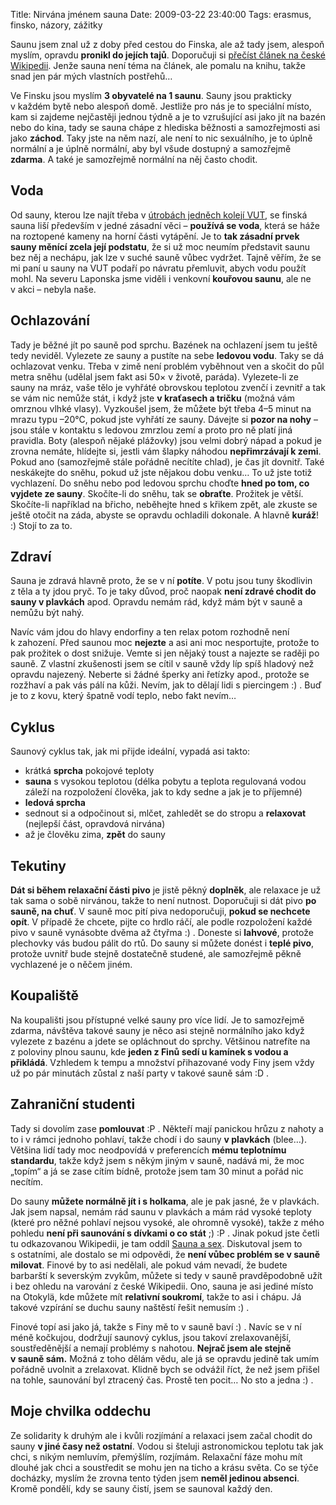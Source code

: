 Title: Nirvána jménem sauna
Date: 2009-03-22 23:40:00
Tags: erasmus, finsko, názory, zážitky

Saunu jsem znal už z doby před cestou do Finska, ale až tady jsem, alespoň myslím, opravdu **pronikl do jejích tajů**. Doporučuji si [přečíst článek na české Wikipedii](http://cs.wikipedia.org/wiki/Sauna). Jenže sauna není téma na článek, ale pomalu na knihu, takže snad jen pár mých vlastních postřehů…

Ve Finsku jsou myslím **3 obyvatelé na 1 saunu**. Sauny jsou prakticky v každém bytě nebo alespoň domě. Jestliže pro nás je to speciální místo, kam si zajdeme nejčastěji jednou týdně a je to vzrušující asi jako jít na bazén nebo do kina, tady se sauna chápe z hlediska běžnosti a samozřejmosti asi jako **záchod**. Taky jste na něm nazí, ale není to nic sexuálního, je to úplně normální a je úplně normální, aby byl všude dostupný a samozřejmě **zdarma**. A také je samozřejmě normální na něj často chodit.

## Voda

Od sauny, kterou lze najít třeba v [útrobách jedněch kolejí VUT](http://www.kam.vutbr.cz/default.asp?p=arma), se finská sauna liší především v jedné zásadní věci – **používá se voda**, která se háže na roztopené kameny na horní části vytápění. Je to **tak zásadní prvek sauny měnící zcela její podstatu**, že si už moc neumím představit saunu bez něj a nechápu, jak lze v suché sauně vůbec vydržet. Tajně věřím, že se mi paní u sauny na VUT podaří po návratu přemluvit, abych vodu použít mohl. Na severu Laponska jsme viděli i venkovní **kouřovou saunu**, ale ne v akci – nebyla naše.

## Ochlazování

Tady je běžné jít po sauně pod sprchu. Bazének na ochlazení jsem tu ještě tedy neviděl. Vylezete ze sauny a pustíte na sebe **ledovou vodu**. Taky se dá ochlazovat venku. Třeba v zimě není problém vyběhnout ven a skočit do půl metra sněhu (udělal jsem fakt asi 50× v životě, paráda). Vylezete-li ze sauny na mráz, vaše tělo je vyhřáté obrovskou teplotou zvenčí i zevnitř a tak se vám nic nemůže stát, i když jste **v kraťasech a tričku** (možná vám omrznou vlhké vlasy). Vyzkoušel jsem, že můžete být třeba 4–5 minut na mrazu typu –20°C, pokud jste vyhřátí ze sauny. Dávejte si **pozor na nohy** – jsou stále v kontaktu s ledovou zmrzlou zemí a proto pro ně platí jiná pravidla. Boty (alespoň nějaké plážovky) jsou velmi dobrý nápad a pokud je zrovna nemáte, hlídejte si, jestli vám šlapky náhodou **nepřimrzávají k zemi**. Pokud ano (samozřejmě stále pořádně necítíte chlad), je čas jít dovnitř. Také neskákejte do sněhu, pokud už jste nějakou dobu venku… To už jste totiž vychlazení. Do sněhu nebo pod ledovou sprchu choďte **hned po tom, co vyjdete ze sauny**. Skočíte-li do sněhu, tak se **obraťte**. Prožitek je větší. Skočíte-li například na břicho, neběhejte hned s křikem zpět, ale zkuste se ještě otočit na záda, abyste se opravdu ochladili dokonale. A hlavně **kuráž**! :) Stojí to za to.

## Zdraví

Sauna je zdravá hlavně proto, že se v ní **potíte**. V potu jsou tuny škodlivin z těla a ty jdou pryč. To je taky důvod, proč naopak **není zdravé chodit do sauny v plavkách** apod. Opravdu nemám rád, když mám být v sauně a nemůžu být nahý.

Navíc vám jdou do hlavy endorfiny a ten relax potom rozhodně není k zahození. Před saunou moc **nejezte** a asi ani moc nesportujte, protože to pak prožitek o dost snižuje. Vemte si jen nějaký toust a najezte se raději po sauně. Z vlastní zkušenosti jsem se cítil v sauně vždy líp spíš hladový než opravdu najezený. Neberte si žádné šperky ani řetízky apod., protože se rozžhaví a pak vás pálí na kůži. Nevím, jak to dělají lidi s piercingem :) . Buď je to z kovu, který špatně vodí teplo, nebo fakt nevím…

## Cyklus

Saunový cyklus tak, jak mi přijde ideální, vypadá asi takto:

-   krátká **sprcha** pokojové teploty
-   **sauna** s vysokou teplotou (délka pobytu a teplota regulovaná vodou záleží na rozpoložení člověka, jak to kdy sedne a jak je to příjemné)
-   **ledová sprcha**
-   sednout si a odpočinout si, mlčet, zahledět se do stropu a **relaxovat** (nejlepší část, opravdová nirvána)
-   až je člověku zima, **zpět** do sauny

## Tekutiny

**Dát si během relaxační části pivo** je jistě pěkný **doplněk**, ale relaxace je už tak sama o sobě nirvánou, takže to není nutnost. Doporučuji si dát pivo **po sauně, na chuť**. V sauně moc pití piva nedoporučuji, **pokud se nechcete opít**. V případě že chcete, pijte co hrdlo ráčí, ale podle rozpoložení každé pivo v sauně vynásobte dvěma až čtyřma :) . Doneste si **lahvové**, protože plechovky vás budou pálit do rtů. Do sauny si můžete donést i **teplé pivo**, protože uvnitř bude stejně dostatečně studené, ale samozřejmě pěkně vychlazené je o něčem jiném.

## Koupaliště

Na koupališti jsou přístupné velké sauny pro více lidí. Je to samozřejmě zdarma, návštěva takové sauny je něco asi stejně normálního jako když vylezete z bazénu a jdete se opláchnout do sprchy. Většinou natrefíte na z poloviny plnou saunu, kde **jeden z Finů sedí u kamínek s vodou a přikládá**. Vzhledem k tempu a množství přihazované vody Finy jsem vždy už po pár minutách zůstal z naší party v takové sauně sám :D .

## Zahraniční studenti

Tady si dovolím zase **pomlouvat** :P . Někteří mají panickou hrůzu z nahoty a to i v rámci jednoho pohlaví, takže chodí i do sauny **v plavkách** (blee…). Většina lidí tady moc neodpovídá v preferencích **mému teplotnímu standardu**, takže když jsem s někým jiným v sauně, nadává mi, že moc „topím“ a já se zase cítím bídně, protože jsem tam 30 minut a pořád nic necítím.

Do sauny **můžete normálně jít i s holkama**, ale je pak jasné, že v plavkách. Jak jsem napsal, nemám rád saunu v plavkách a mám rád vysoké teploty (které pro něžné pohlaví nejsou vysoké, ale ohromně vysoké), takže z mého pohledu **není při saunování s dívkami o co stát** ;) :P . Jinak pokud jste četli tu odkazovanou Wikipedii, je tam oddíl [Sauna a sex](http://cs.wikipedia.org/wiki/Sauna#Sauna_a_sex). Diskutoval jsem to s ostatními, ale dostalo se mi odpovědi, že **není vůbec problém se v sauně milovat**. Finové by to asi nedělali, ale pokud vám nevadí, že budete barbarští k severským zvykům, můžete si tedy v sauně pravděpodobně užít i bez ohledu na varování z české Wikipedii. Ono, sauna je asi jediné místo na Otokylä, kde můžete mít **relativní soukromí**, takže to asi i chápu. Já takové vzpírání se duchu sauny naštěstí řešit nemusím
:) .

Finové topí asi jako já, takže s Finy mě to v sauně baví :) . Navíc se v ní méně kočkujou, dodržují saunový cyklus, jsou takoví zrelaxovanější, soustředěnější a nemají problémy s nahotou. **Nejrač jsem ale stejně v sauně sám.** Možná z toho dělám vědu, ale já se opravdu jedině tak umím pořádně uvolnit a zrelaxovat. Klidně bych se odvážil říct, že než jsem přišel na tohle, saunování byl ztracený čas. Prostě ten pocit… No sto a jedna :) .

## Moje chvilka oddechu

Ze solidarity k druhým ale i kvůli rozjímání a relaxaci jsem začal chodit do sauny **v jiné časy než ostatní**. Vodou si šteluji astronomickou teplotu tak jak chci, s nikým nemluvím, přemýšlím, rozjímám. Relaxační fáze mohu mít dlouhé jak chci a soustředit se mohu jen na ticho a krásu světa. Co se týče docházky, myslím že zrovna tento týden jsem **neměl jedinou absenci**. Kromě pondělí, kdy se sauny čistí, jsem se saunoval každý den.